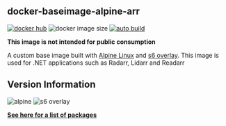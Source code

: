 [appurl]: https://alpinelinux.org

[s6overlay]: https://github.com/just-containers/s6-overlay

## docker-baseimage-alpine-arr

[![docker hub](https://img.shields.io/badge/docker_hub-link-blue?style=for-the-badge&logo=docker)](https://hub.docker.com/r/vcxpz/baseimage-alpine-arr) ![docker image size](https://img.shields.io/docker/image-size/vcxpz/baseimage-alpine-arr?style=for-the-badge&logo=docker) [![auto build](https://img.shields.io/badge/docker_builds-automated-blue?style=for-the-badge&logo=docker?color=d1aa67)](https://github.com/hydazz/docker-baseimage-alpine-arr/actions?query=workflow%3A"Auto+Builder+CI")

**This image is not intended for public consumption**

A custom base image built with [Alpine Linux][appurl] and [s6 overlay][s6overlay]. This image is used for .NET applications such as Radarr, Lidarr and Readarr

## Version Information

![alpine](https://img.shields.io/badge/alpine-edge-0D597F?style=for-the-badge&logo=alpine-linux) ![s6 overlay](https://img.shields.io/badge/s6_overlay-2.1.0.2-blue?style=for-the-badge)

**[See here for a list of packages](https://github.com/hydazz/docker-baseimage-alpine-arr/blob/main/package_versions.txt)**
